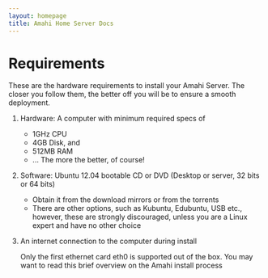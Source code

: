 ```yaml
---
layout: homepage
title: Amahi Home Server Docs
---
```

# Requirements

These are the hardware requirements to install your Amahi Server. The closer you follow them, the better off you will be to ensure a smooth deployment.

1. Hardware: A computer with minimum required specs of
	* 1GHz CPU
	* 4GB Disk, and
	* 512MB RAM
	* ... The more the better, of course!

1. Software: Ubuntu 12.04 bootable CD or DVD (Desktop or server, 32 bits or 64 bits)

	* Obtain it from the download mirrors or from the torrents
	* There are other options, such as Kubuntu, Edubuntu, USB etc., however, these are strongly discouraged, unless you are a Linux expert and have no other choice

1. An internet connection to the computer during install

	Only the first ethernet card eth0 is supported out of the box. You may want to read this brief overview on the Amahi install process
